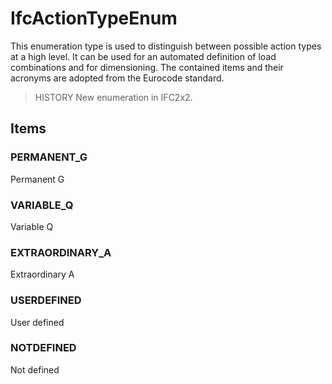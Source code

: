 # IfcActionTypeEnum

This enumeration type is used to distinguish between possible action types at a high level. It can be used for an automated definition of load combinations and for dimensioning. The contained items and their acronyms are adopted from the Eurocode standard.

> HISTORY  New enumeration in IFC2x2.

## Items

### PERMANENT_G
Permanent G

### VARIABLE_Q
Variable Q

### EXTRAORDINARY_A
Extraordinary A

### USERDEFINED
User defined

### NOTDEFINED
Not defined
